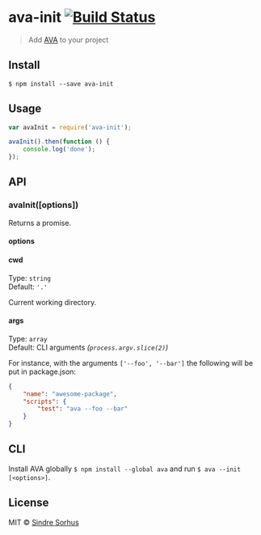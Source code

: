 # ava-init [![Build Status](https://travis-ci.org/avajs/ava-init.svg?branch=master)](https://travis-ci.org/avajs/ava-init)

> Add [AVA](http://ava.li) to your project


## Install

```
$ npm install --save ava-init
```


## Usage

```js
var avaInit = require('ava-init');

avaInit().then(function () {
	console.log('done');
});
```


## API

### avaInit([options])

Returns a promise.

#### options

#### cwd

Type: `string`  
Default: `'.'`

Current working directory.

#### args

Type: `array`  
Default: CLI arguments *(`process.argv.slice(2)`)*

For instance, with the arguments `['--foo', '--bar']` the following will be put in package.json:

```json
{
	"name": "awesome-package",
	"scripts": {
		"test": "ava --foo --bar"
	}
}
```


## CLI

Install AVA globally `$ npm install --global ava` and run `$ ava --init [<options>]`.


## License

MIT © [Sindre Sorhus](http://sindresorhus.com)
